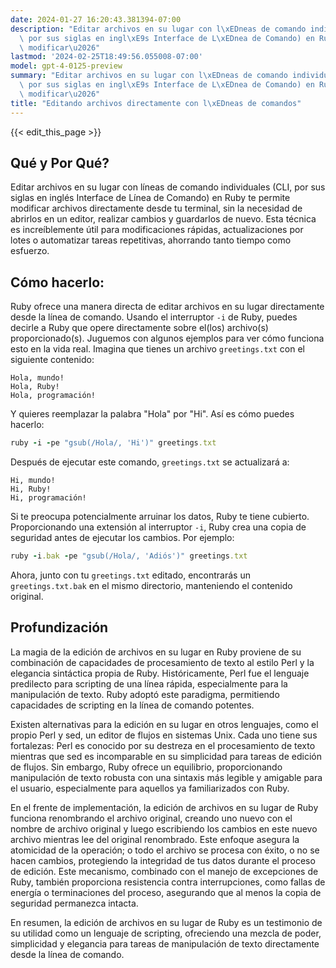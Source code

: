 ```yaml
---
date: 2024-01-27 16:20:43.381394-07:00
description: "Editar archivos en su lugar con l\xEDneas de comando individuales (CLI,\
  \ por sus siglas en ingl\xE9s Interface de L\xEDnea de Comando) en Ruby te permite\
  \ modificar\u2026"
lastmod: '2024-02-25T18:49:56.055008-07:00'
model: gpt-4-0125-preview
summary: "Editar archivos en su lugar con l\xEDneas de comando individuales (CLI,\
  \ por sus siglas en ingl\xE9s Interface de L\xEDnea de Comando) en Ruby te permite\
  \ modificar\u2026"
title: "Editando archivos directamente con l\xEDneas de comandos"
---
```


{{< edit_this_page >}}

## Qué y Por Qué?

Editar archivos en su lugar con líneas de comando individuales (CLI, por sus siglas en inglés Interface de Línea de Comando) en Ruby te permite modificar archivos directamente desde tu terminal, sin la necesidad de abrirlos en un editor, realizar cambios y guardarlos de nuevo. Esta técnica es increíblemente útil para modificaciones rápidas, actualizaciones por lotes o automatizar tareas repetitivas, ahorrando tanto tiempo como esfuerzo.

## Cómo hacerlo:

Ruby ofrece una manera directa de editar archivos en su lugar directamente desde la línea de comando. Usando el interruptor `-i` de Ruby, puedes decirle a Ruby que opere directamente sobre el(los) archivo(s) proporcionado(s). Juguemos con algunos ejemplos para ver cómo funciona esto en la vida real. Imagina que tienes un archivo `greetings.txt` con el siguiente contenido:

```
Hola, mundo!
Hola, Ruby!
Hola, programación!
```

Y quieres reemplazar la palabra "Hola" por "Hi". Así es cómo puedes hacerlo:

```Ruby
ruby -i -pe "gsub(/Hola/, 'Hi')" greetings.txt
```

Después de ejecutar este comando, `greetings.txt` se actualizará a:

```
Hi, mundo!
Hi, Ruby!
Hi, programación!
```

Si te preocupa potencialmente arruinar los datos, Ruby te tiene cubierto. Proporcionando una extensión al interruptor `-i`, Ruby crea una copia de seguridad antes de ejecutar los cambios. Por ejemplo:

```Ruby
ruby -i.bak -pe "gsub(/Hola/, 'Adiós')" greetings.txt
```

Ahora, junto con tu `greetings.txt` editado, encontrarás un `greetings.txt.bak` en el mismo directorio, manteniendo el contenido original.

## Profundización

La magia de la edición de archivos en su lugar en Ruby proviene de su combinación de capacidades de procesamiento de texto al estilo Perl y la elegancia sintáctica propia de Ruby. Históricamente, Perl fue el lenguaje predilecto para scripting de una línea rápida, especialmente para la manipulación de texto. Ruby adoptó este paradigma, permitiendo capacidades de scripting en la línea de comando potentes.

Existen alternativas para la edición en su lugar en otros lenguajes, como el propio Perl y sed, un editor de flujos en sistemas Unix. Cada uno tiene sus fortalezas: Perl es conocido por su destreza en el procesamiento de texto mientras que sed es incomparable en su simplicidad para tareas de edición de flujos. Sin embargo, Ruby ofrece un equilibrio, proporcionando manipulación de texto robusta con una sintaxis más legible y amigable para el usuario, especialmente para aquellos ya familiarizados con Ruby.

En el frente de implementación, la edición de archivos en su lugar de Ruby funciona renombrando el archivo original, creando uno nuevo con el nombre de archivo original y luego escribiendo los cambios en este nuevo archivo mientras lee del original renombrado. Este enfoque asegura la atomicidad de la operación; o todo el archivo se procesa con éxito, o no se hacen cambios, protegiendo la integridad de tus datos durante el proceso de edición. Este mecanismo, combinado con el manejo de excepciones de Ruby, también proporciona resistencia contra interrupciones, como fallas de energía o terminaciones del proceso, asegurando que al menos la copia de seguridad permanezca intacta.

En resumen, la edición de archivos en su lugar de Ruby es un testimonio de su utilidad como un lenguaje de scripting, ofreciendo una mezcla de poder, simplicidad y elegancia para tareas de manipulación de texto directamente desde la línea de comando.
